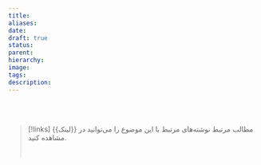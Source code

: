```yaml
---
title: 
aliases: 
date: 
draft: true
status: 
parent: 
hierarchy: 
image: 
tags: 
description:
---
```












<br/><br/>

> [!links] مطالب مرتبط
> نوشته‌های مرتبط با این موضوع را می‌توانید در {{لینک}} مشاهده کنید.
> 
> <br/>
